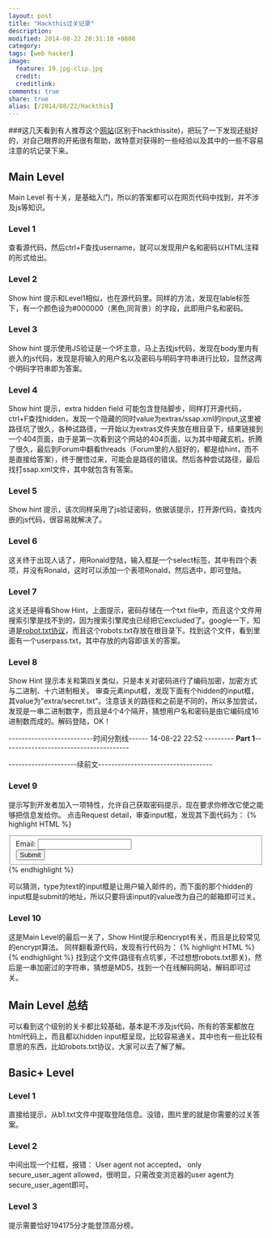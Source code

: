 ```yaml
---
layout: post
title: "Hackthis过关记录"
description: 
modified: 2014-08-22 20:31:10 +0800
category: 
tags: [web hacker]
image:
  feature: 19.jpg-clip.jpg
  credit: 
  creditlink: 
comments: true
share: true
alias: [/2014/08/22/Hackthis]
---
```


###这几天看到有人推荐这个[网站](https://www.hackthis.co.uk)(区别于hackthissite)，把玩了一下发现还挺好的，对自己眼界的开拓很有帮助，故特意对获得的一些经验以及其中的一些不容易注意的坑记录下来。
<!--more-->

## Main Level
Main Level 有十关，是基础入门，所以的答案都可以在网页代码中找到，并不涉及js等知识。

### Level 1
查看源代码，然后ctrl+F查找username，就可以发现用户名和密码以HTML注释的形式给出。

### Level 2
Show hint 提示和Level1相似，也在源代码里。同样的方法，发现在lable标签下，有一个颜色设为#000000（黑色,同背景）的字段，此即用户名和密码。

### Level 3
Show hint 提示使用JS验证是一个坏主意，马上去找js代码，发现在body里内有嵌入的js代码，发现是将输入的用户名以及密码与明码字符串进行比较，显然这两个明码字符串即为答案。

### Level 4
Show hint 提示，extra hidden field 可能包含登陆脚步，同样打开源代码，ctrl+F查找hidden，发现一个隐藏的同时value为extras/ssap.xml的input,这里被路径坑了很久，各种试路径，一开始以为extras文件夹放在根目录下，结果链接到一个404页面，由于是第一次看到这个网站的404页面，以为其中暗藏玄机，折腾了很久，最后到Forum中翻看threads（Forum里的人挺好的，都是给hint，而不是直接给答案），终于醒悟过来，可能会是路径的错误。然后各种尝试路径，最后找打ssap.xml文件，其中就包含有答案。

### Level 5
Show hint 提示，该次同样采用了js验证密码，依据该提示，打开源代码，查找内嵌的js代码，很容易就解决了。

### Level 6
这关终于出现人话了，用Ronald登陆，输入框是一个select标签，其中有四个表项，并没有Ronald，这时可以添加一个表项Ronald，然后选中，即可登陆。

### Level 7
这关还是得看Show Hint，上面提示，密码存储在一个txt file中，而且这个文件用搜索引擎是找不到的，因为搜索引擎爬虫已经把它excluded了。google一下，知道是[robot.txt协议](http://zh.wikipedia.org/wiki/Robots.txt)，而且这个robots.txt存放在根目录下。找到这个文件，看到里面有一个userpass.txt，其中存放的内容即该关的答案。

### Level 8
Show Hint 提示本关和第四关类似，只是本关对密码进行了编码加密，加密方式与二进制、十六进制相关。
审查元素input框，发现下面有个hidden的input框，其value为"extra/secret.txt"。注意该关的路径和之前是不同的，所以多加尝试，发现是一串二进制数字，而且是4个4个隔开，猜想用户名和密码是由它编码成16进制数而成的。解码登陆，OK！


--------------------------时间分割线------   14-08-22   22:52    --------- **Part 1**---------------------------------------


---------------------续前文-----------------------------------

### Level 9
提示写到开发者加入一项特性，允许自己获取密码提示，现在要求你修改它使之能够把信息发给你。 点击Request detail，审查input框，发现其下面代码为：
{% highlight HTML %}
<fieldset>
    <label for="email1">Email:</label>
    <input type="text" name="email1" id="email1" autocomplete="off"><br>
    <input type="hidden" name="email2" id="email2" value="admin@hackthis.co.uk" autocomplete="off">
    <input type="submit" value="Submit" class="button">
</fieldset>
{% endhighlight %}

可以猜测，type为text的input框是让用户输入邮件的，而下面的那个hidden的input框是submit的地址，所以只要将该input的value改为自己的邮箱即可过关。

### Level 10
这是Main Level的最后一关了，Show Hint提示和encrypt有关，而且是比较常见的encrypt算法。 同样翻看源代码，发现有行代码为：
{% highlight HTML %}
<input type="hidden" name="passwordfile" value="level10pass.txt">
{% endhighlight %}
找到这个文件(路径有点坑爹，不过想想robots.txt那关)，然后是一串加密过的字符串，猜想是MD5，找到一个在线解码网站，解码即可过关。

## Main Level 总结
可以看到这个级别的关卡都比较基础，基本是不涉及js代码，所有的答案都放在html代码上，而且都以hidden input框呈现，比较容易通关。其中也有一些比较有意思的东西，比如robots.txt协议，大家可以去了解了解。


## Basic+ Level 

### Level 1
直接给提示，从b1.txt文件中提取登陆信息。没错，图片里的就是你需要的过关答案。

### Level 2
中间出现一个红框，报错： User agent not accepted， only secure_user_agent allowed，很明显，只需改变浏览器的user agent为secure_user_agent即可。

### Level 3
提示需要恰好194175分才能登顶高分榜。

